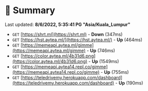# 📖 Summary
Last updated: **8/6/2022, 5:35:41 PG "Asia/Kuala_Lumpur"**

- `GET` [https://shrt.ml](https://shrt.ml) - **Down** (347ms)
- `GET` [https://hst.aytea.ml/](https://hst.aytea.ml/) - **Up** (464ms)
- `GET` [https://memeapi.aytea.ml/gimme](https://memeapi.aytea.ml/gimme) - **Up** (746ms)
- `GET` [https://color.aytea.ml/4b31d6.png](https://color.aytea.ml/4b31d6.png) - **Up** (1549ms)
- `GET` [https://memeapi.aytea14.repl.co/gimme](https://memeapi.aytea14.repl.co/gimme) - **Up** (755ms)
- `GET` [https://teledrivemy.herokuapp.com/dashboard](https://teledrivemy.herokuapp.com/dashboard) - **Up** (190ms)
